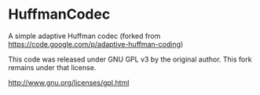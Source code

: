 # HuffmanCodec
A simple adaptive Huffman codec (forked from https://code.google.com/p/adaptive-huffman-coding)

This code was released under GNU GPL v3 by the original author. This fork remains under that license.

http://www.gnu.org/licenses/gpl.html
